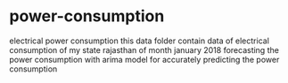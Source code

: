 # power-consumption
electrical power consumption 
this data folder contain data of electrical consumption of my state rajasthan of month january 2018
forecasting the power consumption with arima model for accurately predicting the power consumption 

